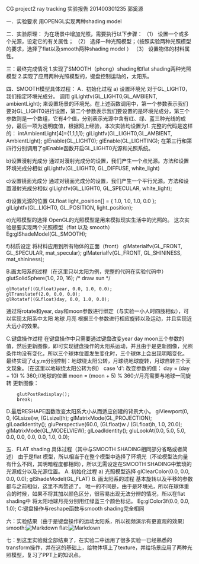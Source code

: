 ﻿CG project2 ray tracking 实验报告
201400301235 郭奚源

一．实验要求
用OPENGL实现两种shading model

二．实验原理：
为在场景中增加光照，需要执行以下步骤：
（1） 设置一个或多个光源，设定它的有关属性；
（2） 选择一种光照模型；（按照实验两种光照模型的要求，选择了flat以及smooth两种shading model ）
（3） 设置物体的材料属性。

三：最终完成情况
1.实现了SMOOTH（phong）shading和flat shading两种光照模型
2.实现了应用两种光照模型的，键盘控制运动的，太阳系。

四．SMOOTH模型具体过程：
A．初始化过程
a) 设置环境光
对于GL_LIGHT0，我们指定环境光成分。 调用
glLightfv(GL_LIGHT0,GL_AMBIENT, ambientLight);
来设置场景的环境光。在上述函数调用中，第一个参数表示我们要对GL_LIGHT0进行设置，第二个参数表示我们要设置的是环境光成分，第三个参数则是一个数组，它有4个值，分别表示光源中含有红、绿、蓝三种光线的成分，最后一项为透明度值，根据网上经验，本次实验均设置为1.
完整的代码是这样的：
intAmbientLight[4]={1,1,1,1};
glLightfv(GL_LIGHT0,GL_AMBIENT, AmbientLight);
glEnable(GL_LIGHT0);
glEnable(GL_LIGHTING);
在第三行和第四行分别调用了glEnable函数开启GL_LIGHT0光源和光照系统。

b)设置漫射光成分
通过对漫射光成分的设置，我们产生一个点光源。方法和设置环境光成分相似
glLightfv(GL_LIGHT0, GL_DIFFUSE, white_light)

c)设置镜面光成分
通过对镜面光成分的设置，我们产生一个平行光源。方法和设置漫射光成分相似
	glLightfv(GL_LIGHT0, GL_SPECULAR, white_light); 

d)设置光源的位置
GLfloat light_position[] = { 1.0, 1.0, 1.0, 0.0 };
glLightfv(GL_LIGHT0, GL_POSITION, light_position);

e)光照模型的选择
OpenGL的光照模型是用来模拟现实生活中的光照的。
这次实验是要实现两个光照模型（flat 以及 smooth）
Eg:glShadeModel(GL_SMOOTH);

f)材质设定
将材料应用到所有物体的正面（front）
	glMaterialfv(GL_FRONT, GL_SPECULAR, mat_specular);
	glMaterialfv(GL_FRONT, GL_SHININESS, mat_shininess);

B.画太阳系的过程（在这里只以太阳为例，完整的代码在实验代码中）
	glutSolidSphere(1.0, 20, 16); /* draw sun */

	glRotatef((GLfloat)year, 0.0, 1.0, 0.0);
	glTranslatef(2.0, 0.0, 0.0);
	glRotatef((GLfloat)day, 0.0, 1.0, 0.0);
通过将rotate和year, day和moon参数进行绑定（与实验一小人时四肢相似），可以实现太阳系中太阳 地球 月亮 根据三个参数进行相应旋转以及运动，并且实现近大远小的效果。


C.键盘操作过程
在键盘操作中只需要通过键盘改变year day moon三个参数的值，然后更新图像，即可实现键盘操作的太阳系运动，并且由于是更新图像，光照条件均没有变化，所以三个球体位置发生变化时，三个球体上会出现明暗变化。
最终实现了d,y,m分别控制：地球绕太阳公转，月球绕地球旋转，月球自转三个天文现象。（在这里以地球绕太阳公转为例）
	case 'd':
改变参数的值：
		day = (day + 10) % 360;//地球的位置
		moon = (moon + 5) % 360;//月亮需要与地球一同旋转
更新图像：

		glutPostRedisplay();
		break;

D.最后RESHAPE函数改变太阳系大小从而适应创建的背景大小。
glViewport(0, 0, (GLsizei)w, (GLsizei)h);
	glMatrixMode(GL_PROJECTION);
	glLoadIdentity();
	gluPerspective(60.0, (GLfloat)w / (GLfloat)h, 1.0, 20.0);
	glMatrixMode(GL_MODELVIEW);
	glLoadIdentity();
gluLookAt(0.0, 5.0, 5.0, 0.0, 0.0, 0.0, 0.0, 1.0, 0.0);
	
五．FLAT shading 具体过程（其中与SMOOTH SHADING相同部分省略或者简述）
	由于是flat 模型，所以相当于在整个模型中选择了环境光（不论模型法向量有什么不同，其明暗程度都相同），所以无需设定在SMOOTH SHADING中繁琐的光源成分以及光源位置。
A.	初始化过程
a)	光照模型选择
glClearColor(0.0, 0.0, 0.0, 0.0);
	glShadeModel(GL_FLAT)
B.	画太阳系的过程
基本旋转以及平移的参数都与之前相似，这里不再赘述了。
唯一的不同是，由于是环境光，所以在球体重合的时候，如果不将其加以颜色区分，很容易出现无法分辨的情况，所以在flat shading中 将太阳地球月亮分别用红绿蓝三个颜色标记。
Eg:glColor3f(0.0, 0.0, 1.0);
C:键盘操作与reshape函数与smooth shading完全相同

六：实验结果（由于是键盘操作的运动太阳系，所以视频演示有更直观的效果）
smooth:![Markdown](http://i1.piimg.com/1949/67a071c384ad9b1e.png)
flat:![Markdown](http://i1.piimg.com/1949/5addaa91f692cdf2.png)


七：到这里实验就全部结束了，在实验二中运用了很多实验一已经熟悉的transform操作，并在这的基础上，给物体填上了texture，并给场景应用了两种光照模型，复习了PPT上的知识点。


	
